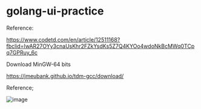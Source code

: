 ﻿# golang-ui-practice

Reference:

https://www.codetd.com/en/article/12511168?fbclid=IwAR27OYy3cnaUsKhr2FZkYsdKs5Z7Q4KYOo4wdoNkBcMWq0TCpq7GPRuy_6c

Download MinGW-64 bits

https://jmeubank.github.io/tdm-gcc/download/

Reference;

![image](https://user-images.githubusercontent.com/58724748/156176079-5c87373c-423f-416b-b958-26167b5ea287.png)

